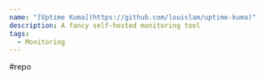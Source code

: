 ```yaml
---
name: "[Uptime Kuma](https://github.com/louislam/uptime-kuma)"
description: A fancy self-hosted monitoring tool
tags:
  - Monitoring
---
```

#repo